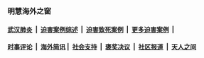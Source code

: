 
### 明慧海外之窗

####  [武汉肺炎](indexes/365.md?t=05100701) &nbsp;|&nbsp;  [迫害案例综述](indexes/328.md?t=05100701) &nbsp;|&nbsp; [迫害致死案例](indexes/277.md?t=05100701)  &nbsp;|&nbsp; [更多迫害案例](indexes/81.md?t=05100701)  &nbsp;|&nbsp; 
####  [时事评论](indexes/19.md?t=05100701) &nbsp;|&nbsp; [海外简讯](indexes/245.md?t=05100701)&nbsp;|&nbsp;  [社会支持](indexes/140.md?t=05100701) &nbsp;|&nbsp; [褒奖决议](indexes/282.md?t=05100701) &nbsp;|&nbsp; [社区报道](indexes/91.md?t=05100701)  &nbsp;|&nbsp; [天人之间](indexes/78.md?t=05100701) 

